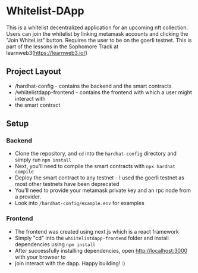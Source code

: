 # Whitelist-DApp
This is a whitelist decentralized application for an upcoming nft collection.
Users can join the whitelist by linking metamask accounts and clicking the "Join WhiteList" button. Requires the user to be on the goerli testnet. This is part of the lessons in the Sophomore Track at learnweb3(https://learnweb3.io/)

## Project Layout
* /hardhat-config - contains the backend and the smart contracts
* /whiitelistdapp-frontend - contains the frontend with which a user might interact with 
* the smart contract

## Setup
### Backend
* Clone the repository, and `cd` into the `hardhat-config` directory and simply run `npm install`
* Next, you'll need to compile the smart contracts with `npx hardhat compile`
* Deploy the smart contract to any testnet - I used the goerli testnet as most other testnets have been deprecated
* You'll need to provide your metamask private key and an rpc node from a provider. 
* Look into `/hardhat-config/example.env` for examples

### Frontend
* The frontend was created using next.js which is a react framework
* Simply "cd" into the `whiitelistdapp-frontend` folder and install dependencies using `npm install`
* After successfully installing dependencies, open [http://localhost:3000](http://localhost:3000) with your browser to
* join interact with the dapp. Happy building! :)
